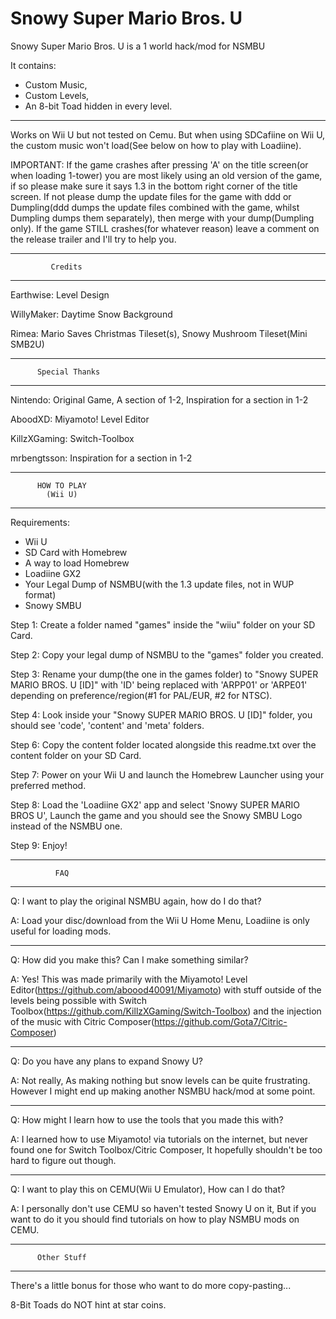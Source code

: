 # Snowy Super Mario Bros. U

Snowy Super Mario Bros. U is a 1 world hack/mod for NSMBU

It contains:
 - Custom Music,
 - Custom Levels,
 - An 8-bit Toad hidden in every level.

------------------------------------------------------------------------------------------

Works on Wii U but not tested on Cemu. But when using SDCafiine on Wii U, the custom music won't load(See below on how to play with Loadiine).



IMPORTANT: If the game crashes after pressing 'A' on the title screen(or when loading 1-tower) you are most likely using an old version of the game, if so please make sure it says 1.3 in the bottom right corner of the title screen. If not please dump the update files for the game with ddd or Dumpling(ddd dumps the update files combined with the game, whilst Dumpling dumps them separately), then merge with your dump(Dumpling only). If the game STILL crashes(for whatever reason) leave a comment on the release trailer and I'll try to help you.

---------------------------------
             Credits
---------------------------------

Earthwise: Level Design

WillyMaker: Daytime Snow Background

Rimea: Mario Saves Christmas Tileset(s), Snowy Mushroom Tileset(Mini SMB2U)


---------------------------------
          Special Thanks
---------------------------------

Nintendo: Original Game, A section of 1-2, Inspiration for a section in 1-2

AboodXD: Miyamoto! Level Editor

KillzXGaming: Switch-Toolbox

mrbengtsson: Inspiration for a section in 1-2




---------------------------------
          HOW TO PLAY
            (Wii U)
---------------------------------
Requirements:
- Wii U
- SD Card with Homebrew
- A way to load Homebrew
- Loadiine GX2
- Your Legal Dump of NSMBU(with the 1.3 update files, not in WUP format)
- Snowy SMBU

Step 1: Create a folder named "games" inside the "wiiu" folder on your SD Card.

Step 2: Copy your legal dump of NSMBU to the "games" folder you created.

Step 3: Rename your dump(the one in the games folder) to "Snowy SUPER MARIO BROS. U [ID]" with 'ID' being replaced with 'ARPP01' or 'ARPE01' depending on preference/region(#1 for PAL/EUR, #2 for NTSC).

Step 4: Look inside your "Snowy SUPER MARIO BROS. U [ID]" folder, you should see 'code', 'content' and 'meta' folders.

Step 6: Copy the content folder located alongside this readme.txt over the content folder on your SD Card.

Step 7: Power on your Wii U and launch the Homebrew Launcher using your preferred method.

Step 8: Load the 'Loadiine GX2' app and select 'Snowy SUPER MARIO BROS U', Launch the game and you should see the Snowy SMBU Logo instead of the NSMBU one.

Step 9: Enjoy!


---------------------------------
              FAQ
---------------------------------

Q: I want to play the original NSMBU again, how do I do that?

A: Load your disc/download from the Wii U Home Menu, Loadiine is only useful for loading mods.

----------------------------------------

Q: How did you make this? Can I make something similar?

A: Yes! This was made primarily with the Miyamoto! Level Editor(https://github.com/aboood40091/Miyamoto) with stuff outside of the levels being possible with Switch Toolbox(https://github.com/KillzXGaming/Switch-Toolbox) and the injection of the music with Citric Composer(https://github.com/Gota7/Citric-Composer)

----------------------------------------

Q: Do you have any plans to expand Snowy U?

A: Not really, As making nothing but snow levels can be quite frustrating. However I might end up making another NSMBU hack/mod at some point.

-----------------------------------------

Q: How might I learn how to use the tools that you made this with?

A: I learned how to use Miyamoto! via tutorials on the internet, but never found one for Switch Toolbox/Citric Composer, It hopefully shouldn't be too hard to figure out though.

------------------------------------------

Q: I want to play this on CEMU(Wii U Emulator), How can I do that?

A: I personally don't use CEMU so haven't tested Snowy U on it, But if you want to do it you should find tutorials on how to play NSMBU mods on CEMU.

----------------------------------
          Other Stuff
----------------------------------

There's a little bonus for those who want to do more copy-pasting...


8-Bit Toads do NOT hint at star coins.